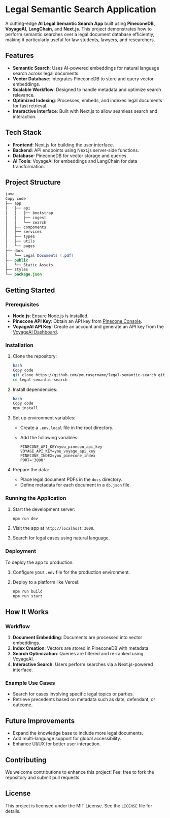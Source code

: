 # Legal Semantic Search Application

A cutting-edge **AI Legal Semantic Search App** built using **PineconeDB**, **VoyageAI**, **LangChain**, and **Next.js**. This project demonstrates how to perform semantic searches over a legal document database efficiently, making it particularly useful for law students, lawyers, and researchers.

## Features

- **Semantic Search**: Uses AI-powered embeddings for natural language search across legal documents.
- **Vector Database**: Integrates PineconeDB to store and query vector embeddings.
- **Scalable Workflow**: Designed to handle metadata and optimize search relevance.
- **Optimized Indexing**: Processes, embeds, and indexes legal documents for fast retrieval.
- **Interactive Interface**: Built with Next.js to allow seamless search and interaction.

## Tech Stack

- **Frontend**: Next.js for building the user interface.
- **Backend**: API endpoints using Next.js server-side functions.
- **Database**: PineconeDB for vector storage and queries.
- **AI Tools**: VoyageAI for embeddings and LangChain for data transformation.

## Project Structure

```java
java
Copy code
├── app
│   ├── api
│   │   ├── bootstrap
│   │   ├── ingest
│   │   └── search
│   ├── components
│   ├── services
│   ├── types
│   ├── utils
│   └── pages
├── docs
│   └── Legal Documents (.pdf)
├── public
│   └── Static Assets
├── styles
└── package.json

```

## Getting Started

### Prerequisites

- **Node.js**: Ensure Node.js is installed.
- **Pinecone API Key**: Obtain an API key from [Pinecone Console](https://www.pinecone.io/).
- **VoyageAI API Key**: Create an account and generate an API key from the [VoyageAI Dashboard](https://www.voyage.ai/).

### Installation

1. Clone the repository:
    
    ```bash
    bash
    Copy code
    git clone https://github.com/yourusername/legal-semantic-search.git
    cd legal-semantic-search
    
    ```
    
2. Install dependencies:
    
    ```bash
    bash
    Copy code
    npm install
    
    ```
    
3. Set up environment variables:
    - Create a `.env.local` file in the root directory.
    - Add the following variables:
        
        ```
        PINECONE_API_KEY=you_pinecon_api_key
        VOYAGE_API_KEY=you_voyage_api_key
        PINECONE_INDEX=you_pinecone_index
        PORT='3000'
        
        ```
        
4. Prepare the data:
    - Place legal document PDFs in the `docs` directory.
    - Define metadata for each document in a `db.json` file.

### Running the Application

1. Start the development server:
    
    ```bash
    npm run dev
    
    ```
    
2. Visit the app at `http://localhost:3000`.
3. Search for legal cases using natural language.

### Deployment

To deploy the app to production:

1. Configure your `.env` file for the production environment.
2. Deploy to a platform like Vercel:
    
    ```bash
    npm run build
    npm run start
    
    ```
    

## How It Works

### Workflow

1. **Document Embedding**: Documents are processed into vector embeddings.
2. **Index Creation**: Vectors are stored in PineconeDB with metadata.
3. **Search Optimization**: Queries are filtered and re-ranked using VoyageAI.
4. **Interactive Search**: Users perform searches via a Next.js-powered interface.

### Example Use Cases

- Search for cases involving specific legal topics or parties.
- Retrieve precedents based on metadata such as date, defendant, or outcome.

## Future Improvements

- Expand the knowledge base to include more legal documents.
- Add multi-language support for global accessibility.
- Enhance UI/UX for better user interaction.

## Contributing

We welcome contributions to enhance this project! Feel free to fork the repository and submit pull requests.

## License

This project is licensed under the MIT License. See the `LICENSE` file for details.